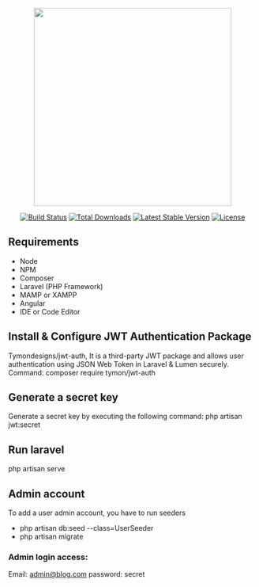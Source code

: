 <p align="center"><a href="https://laravel.com" target="_blank"><img src="https://raw.githubusercontent.com/laravel/art/master/logo-lockup/5%20SVG/2%20CMYK/1%20Full%20Color/laravel-logolockup-cmyk-red.svg" width="400"></a></p>

<p align="center">
<a href="https://travis-ci.org/laravel/framework"><img src="https://travis-ci.org/laravel/framework.svg" alt="Build Status"></a>
<a href="https://packagist.org/packages/laravel/framework"><img src="https://img.shields.io/packagist/dt/laravel/framework" alt="Total Downloads"></a>
<a href="https://packagist.org/packages/laravel/framework"><img src="https://img.shields.io/packagist/v/laravel/framework" alt="Latest Stable Version"></a>
<a href="https://packagist.org/packages/laravel/framework"><img src="https://img.shields.io/packagist/l/laravel/framework" alt="License"></a>
</p>

## Requirements

- Node
- NPM
- Composer
- Laravel (PHP Framework)
- MAMP or XAMPP
- Angular
- IDE or Code Editor

## Install & Configure JWT Authentication Package

Tymondesigns/jwt-auth, It is a third-party JWT package and allows user authentication using JSON Web Token in Laravel & Lumen securely.
Command: composer require tymon/jwt-auth

## Generate a secret key
Generate a secret key by executing the following command:
php artisan jwt:secret

## Run laravel
php artisan serve

## Admin account

To add a user admin account, you have to run seeders 

- php artisan db:seed --class=UserSeeder
- php artisan migrate

### Admin login access:

Email: admin@blog.com
password: secret


